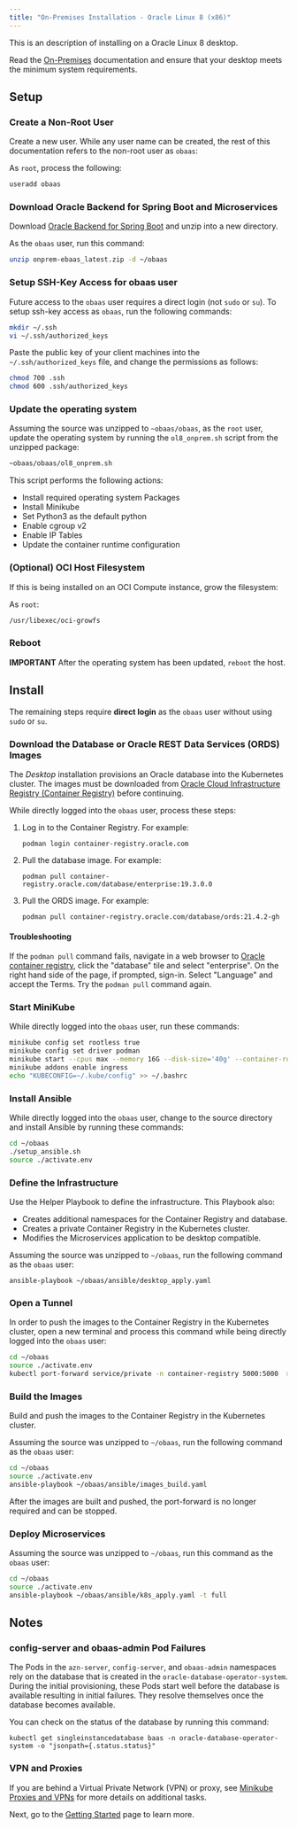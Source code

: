```yaml
---
title: "On-Premises Installation - Oracle Linux 8 (x86)"
---
```


This is an description of installing on a Oracle Linux 8 desktop.

Read the [On-Premises](../../on-premises) documentation and ensure that your desktop meets the minimum system requirements.

## Setup

### Create a Non-Root User

Create a new user. While any user name can be created, the rest of this documentation refers to the non-root user as `obaas`:

As `root`, process the following:

```bash
useradd obaas
```

### Download Oracle Backend for Spring Boot and Microservices

Download [Oracle Backend for Spring Boot](https://github.com/oracle/microservices-datadriven/releases/download/OBAAS-1.0.1/onprem-ebaas_latest.zip) and unzip into a new directory.

As the `obaas` user, run this command:

```bash
unzip onprem-ebaas_latest.zip -d ~/obaas
```

### Setup SSH-Key Access for obaas user

Future access to the `obaas` user requires a direct login (not `sudo` or `su`).  To setup ssh-key access as `obaas`, run the following commands:

```bash
mkdir ~/.ssh
vi ~/.ssh/authorized_keys
```

Paste the public key of your client machines into the `~/.ssh/authorized_keys` file, and change the permissions as follows:

```bash
chmod 700 .ssh
chmod 600 .ssh/authorized_keys
```

### Update the operating system

Assuming the source was unzipped to `~obaas/obaas`, as the `root` user, update the operating system by running the `ol8_onprem.sh` script from the unzipped package:

```bash
~obaas/obaas/ol8_onprem.sh
```

This script performs the following actions:

* Install required operating system Packages
* Install Minikube
* Set Python3 as the default python
* Enable cgroup v2
* Enable IP Tables
* Update the container runtime configuration

### (Optional) OCI Host Filesystem

If this is being installed on an OCI Compute instance, grow the filesystem:

As `root`:

```bash
/usr/libexec/oci-growfs
```

### Reboot

**IMPORTANT** After the operating system has been updated, `reboot` the host.

## Install

The remaining steps require **direct login** as the `obaas` user without using `sudo` or `su`.

### Download the Database or Oracle REST Data Services (ORDS) Images

The _Desktop_ installation provisions an Oracle database into the Kubernetes cluster. The images must be downloaded from [Oracle Cloud Infrastructure Registry (Container Registry)](https://container-registry.oracle.com/) before continuing.

While directly logged into the `obaas` user, process these steps:

1. Log in to the Container Registry. For example:

   `podman login container-registry.oracle.com`

1. Pull the database image. For example:

   `podman pull container-registry.oracle.com/database/enterprise:19.3.0.0`

1. Pull the ORDS image. For example:

   `podman pull container-registry.oracle.com/database/ords:21.4.2-gh`

#### Troubleshooting

If the `podman pull` command fails, navigate in a web browser to [Oracle container registry](https://container-registry.oracle.com), click the "database" tile and select "enterprise".  On the right hand side of the page, if prompted, sign-in.  Select "Language" and accept the Terms.  Try the `podman pull` command again.

### Start MiniKube

While directly logged into the `obaas` user, run these commands:

```bash
minikube config set rootless true
minikube config set driver podman
minikube start --cpus max --memory 16G --disk-size='40g' --container-runtime=containerd
minikube addons enable ingress
echo "KUBECONFIG=~/.kube/config" >> ~/.bashrc
```

### Install Ansible

While directly logged into the `obaas` user, change to the source directory and install Ansible by running these commands:

```bash
cd ~/obaas
./setup_ansible.sh
source ./activate.env
```

### Define the Infrastructure

Use the Helper Playbook to define the infrastructure. This Playbook also:

* Creates additional namespaces for the Container Registry and database.
* Creates a private Container Registry in the Kubernetes cluster.
* Modifies the Microservices application to be desktop compatible.

Assuming the source was unzipped to `~/obaas`, run the following command as the `obaas` user:

`ansible-playbook ~/obaas/ansible/desktop_apply.yaml`

### Open a Tunnel

In order to push the images to the Container Registry in the Kubernetes cluster, open a new terminal and process this command while being directly logged into the `obaas` user:

```bash
cd ~/obaas
source ./activate.env
kubectl port-forward service/private -n container-registry 5000:5000  > /dev/null 2>&1 &
```

### Build the Images

Build and push the images to the Container Registry in the Kubernetes cluster.

Assuming the source was unzipped to `~/obaas`, run the following command as the `obaas` user:

```bash
cd ~/obaas
source ./activate.env
ansible-playbook ~/obaas/ansible/images_build.yaml
```

After the images are built and pushed, the port-forward is no longer required and can be stopped.

### Deploy Microservices

Assuming the source was unzipped to `~/obaas`, run this command as the `obaas` user:

```bash
cd ~/obaas
source ./activate.env
ansible-playbook ~/obaas/ansible/k8s_apply.yaml -t full
```

## Notes

### config-server and obaas-admin Pod Failures

The Pods in the `azn-server`, `config-server`, and `obaas-admin` namespaces rely on the database that is created in the `oracle-database-operator-system`. During the initial provisioning, these Pods start well before the database is available resulting in initial failures. They resolve themselves once the database becomes available.

You can check on the status of the database by running this command:

`kubectl get singleinstancedatabase baas -n oracle-database-operator-system -o "jsonpath={.status.status}"`

### VPN and Proxies

If you are behind a Virtual Private Network (VPN) or proxy, see [Minikube Proxies and VPNs](https://minikube.sigs.k8s.io/docs/handbook/vpn_and_proxy/) for more details on additional tasks.

Next, go to the [Getting Started](../getting-started/) page to learn more.
